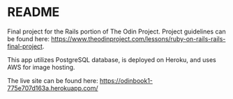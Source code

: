 # README

Final project for the Rails portion of The Odin Project. Project guidelines can be found here: https://www.theodinproject.com/lessons/ruby-on-rails-rails-final-project.

This app utilizes PostgreSQL database, is deployed on Heroku, and uses AWS for image hosting.

The live site can be found here: https://odinbook1-775e707d163a.herokuapp.com/
